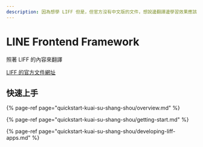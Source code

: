 ```yaml
---
description: 因為想學 LIFF 但是，但官方沒有中文版的文件，想說邊翻譯邊學習效果應該會不錯，就試試看用自己的破英文來試試看。
---
```


# LINE Frontend Framework

照著 LIFF 的內容來翻譯

[LIFF 的官方文件網址](https://developers.line.biz/en/docs/liff/)

## 快速上手

{% page-ref page="quickstart-kuai-su-shang-shou/overview.md" %}

{% page-ref page="quickstart-kuai-su-shang-shou/getting-start.md" %}

{% page-ref page="quickstart-kuai-su-shang-shou/developing-liff-apps.md" %}



